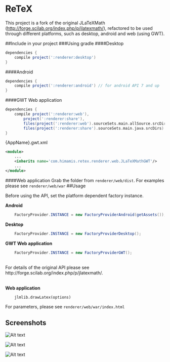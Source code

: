 ReTeX
=====

This project is a fork of the original JLaTeXMath (http://forge.scilab.org/index.php/p/jlatexmath/), refactored to be used through different platforms, such as desktop, android and web (using GWT).

##Include in your project
###Using gradle
####Desktop
```groovy
dependencies {
    compile project(':renderer:desktop') 
}
```
####Android
```groovy
dependencies {
    compile project(':renderer:android') // for android API 7 and up
}
```
####GWT Web application
```groovy
dependencies {
    compile project(':renderer:web'),
        project(':renderer:share'),
        files(project(':renderer:web').sourceSets.main.allSource.srcDirs),
        files(project(':renderer:share').sourceSets.main.java.srcDirs)
}
```
{AppName}.gwt.xml
```xml
<module>
    ...
    <inherits name='com.himamis.retex.renderer.web.JLaTeXMathGWT'/>
    ...
</module>
```
####Web application
Grab the folder from `renderer/web/dist`. For examples please see `renderer/web/war`
##Usage

Before using the API, set the platform dependent factory instance.

**Android**
```java
	FactoryProvider.INSTANCE = new FactoryProviderAndroid(getAssets());
```

**Desktop**
```java
	FactoryProvider.INSTANCE = new FactoryProviderDesktop();
```

**GWT Web application**
```java
	FactoryProvider.INSTANCE = new FactoryProviderGWT();
```
</br>
For details of the original API please see http://forge.scilab.org/index.php/p/jlatexmath/.
</br></br>

**Web application**
```
    jlmlib.drawLatex(options)
```

For parameters, please see `renderer/web/war/index.html`

Screenshots
-----------
![Alt text](/../others/screenshots/example1.PNG?raw=true "Example 1")

![Alt text](/../others/screenshots/example2.PNG?raw=true "Example 2")

![Alt text](/../others/screenshots/example3.png?raw=true "Example 3")
